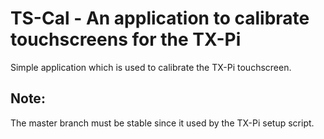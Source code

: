 # TS-Cal - An application to calibrate touchscreens for the TX-Pi

Simple application which is used to calibrate the TX-Pi touchscreen.

## Note:
The master branch must be stable since it used by the TX-Pi setup
script.
